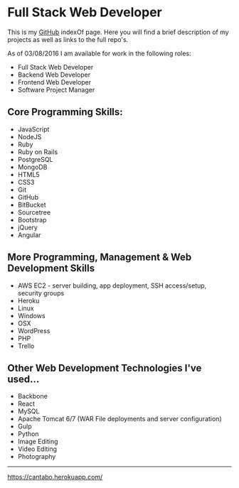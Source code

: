 # Full Stack Web Developer

This is my [GitHub](https://github.com/noccer) indexOf page. Here you will find a brief description of my projects as well as links to the full repo's.

As of 03/08/2016 I am available for work in the following roles:

- Full Stack Web Developer
- Backend Web Developer
- Frontend Web Developer
- Software Project Manager

## Core Programming Skills:

- JavaScript
- NodeJS
- Ruby
- Ruby on Rails
- PostgreSQL
- MongoDB
- HTML5
- CSS3
- Git
- GitHub
- BitBucket
- Sourcetree
- Bootstrap
- jQuery
- Angular

## More Programming, Management & Web Development Skills

- AWS EC2 - server building, app deployment, SSH access/setup, security groups
- Heroku
- Linux
- Windows
- OSX
- WordPress
- PHP
- Trello

## Other Web Development Technologies I've used...

- Backbone
- React
- MySQL
- Apache Tomcat 6/7 (WAR File deployments and server configuration)
- Gulp
- Python
- Image Editing
- Video Editing
- Photography

--------------------------------------------------------------------------------

<https://cantabo.herokuapp.com/>
